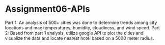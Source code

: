 # Assignment06-APIs
Part 1: An analysis of 500+ cities was done to determine trends among city locations and max temperatures, humidity, cloudiness, and wind speed.
Part 2: Based from part 1 analysis, utilize google API to plot the cities and visualize the data and locate nearest hotel based on a 5000 meter radius.
